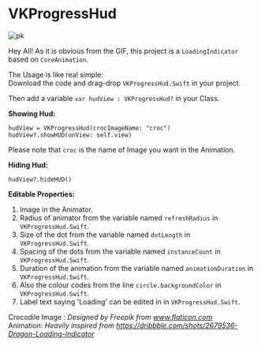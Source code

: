 
# VKProgressHud

![pk](https://user-images.githubusercontent.com/21070922/36742945-07ac7a8a-1c0f-11e8-8323-fe80ad4e2295.gif)

Hey All! As it is obvious from the GIF, this project is a ```LoadingIndicator``` based on ```CoreAnimation```. <br />

The Usage is like real simple: <br />
Download the code and drag-drop ```VKProgressHud.Swift``` in your project. <br />

Then add a variable  ```var hudView : VKProgressHud?``` in your Class.

**Showing Hud: <br />**

```hudView = VKProgressHud(crocImageName: "croc")``` <br />
```hudView?.showHUD(onView: self.view)```

Please note that ```croc``` is the name of Image you want in the Animation.

**Hiding Hud: <br />**

```hudView?.hideHUD()```

**Editable Properties:** <br />

1) Image in the Animator. <br />
2) Radius of animator from the variable named ```refreshRadius``` in ```VKProgressHud.Swift```. <br />
3) Size of the dot from the variable named ```dotLength``` in ```VKProgressHud.Swift```. <br />
4) Spacing of the dots from the variable named ```instanceCount``` in ```VKProgressHud.Swift```. <br />
5) Duration of the animation from the variable named ```animationDuration``` in ```VKProgressHud.Swift```. <br />
6) Also the colour codes from the line ```circle.backgroundColor``` in ```VKProgressHud.Swift```. <br />
7) Label text saying 'Loading' can be edited in in ```VKProgressHud.Swift```. <br />


Crocodile Image : *Designed by Freepik from www.flaticon.com* <br />
Animation: *Heavily inspired from https://dribbble.com/shots/2679536-Dragon-Loading-Indicator*
